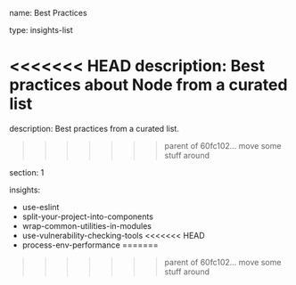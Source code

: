 name: Best Practices

type: insights-list

<<<<<<< HEAD
description: Best practices about Node from a curated list
=======
description: Best practices from a curated list.
>>>>>>> parent of 60fc102... move some stuff around

section: 1

insights:
   - use-eslint
   - split-your-project-into-components
   - wrap-common-utilities-in-modules
   - use-vulnerability-checking-tools
<<<<<<< HEAD
   - process-env-performance
=======

>>>>>>> parent of 60fc102... move some stuff around
